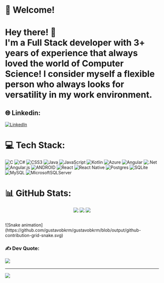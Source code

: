 # 💫 Welcome!
# Hey there! 👋<br>I'm a Full Stack developer with 3+ years of experience that always loved the world of Computer Science! I consider myself a flexible person who always looks for versatility in my work environment.


## 🌐 Linkedin:
[![LinkedIn](https://img.shields.io/badge/LinkedIn-%230077B5.svg?logo=linkedin&logoColor=white)](https://linkedin.com/in/gustavobkrm) 


# 💻 Tech Stack:
![C](https://img.shields.io/badge/c-%2300599C.svg?style=for-the-badge&logo=c&logoColor=white) ![C#](https://img.shields.io/badge/c%23-%23239120.svg?style=for-the-badge&logo=c-sharp&logoColor=white) ![CSS3](https://img.shields.io/badge/css3-%231572B6.svg?style=for-the-badge&logo=css3&logoColor=white) ![Java](https://img.shields.io/badge/java-%23ED8B00.svg?style=for-the-badge&logo=java&logoColor=white) ![JavaScript](https://img.shields.io/badge/javascript-%23323330.svg?style=for-the-badge&logo=javascript&logoColor=%23F7DF1E) ![Kotlin](https://img.shields.io/badge/kotlin-%230095D5.svg?style=for-the-badge&logo=kotlin&logoColor=white) ![Azure](https://img.shields.io/badge/azure-%230072C6.svg?style=for-the-badge&logo=azure-devops&logoColor=white) ![Angular](https://img.shields.io/badge/angular-%23DD0031.svg?style=for-the-badge&logo=angular&logoColor=white) ![.Net](https://img.shields.io/badge/.NET-5C2D91?style=for-the-badge&logo=.net&logoColor=white) ![Angular.js](https://img.shields.io/badge/angular.js-%23E23237.svg?style=for-the-badge&logo=angularjs&logoColor=white) ![ANDROID](https://img.shields.io/badge/android-%2320232a.svg?style=for-the-badge&logo=android&logoColor=%a4c639) ![React](https://img.shields.io/badge/react-%2320232a.svg?style=for-the-badge&logo=react&logoColor=%2361DAFB) ![React Native](https://img.shields.io/badge/react_native-%2320232a.svg?style=for-the-badge&logo=react&logoColor=%2361DAFB) ![Postgres](https://img.shields.io/badge/postgres-%23316192.svg?style=for-the-badge&logo=postgresql&logoColor=white) ![SQLite](https://img.shields.io/badge/sqlite-%2307405e.svg?style=for-the-badge&logo=sqlite&logoColor=white) ![MySQL](https://img.shields.io/badge/mysql-%2300f.svg?style=for-the-badge&logo=mysql&logoColor=white) ![MicrosoftSQLServer](https://img.shields.io/badge/Microsoft%20SQL%20Sever-CC2927?style=for-the-badge&logo=microsoft%20sql%20server&logoColor=white)

# 📊 GitHub Stats:
<div align="center">
<img height="180em" src="https://github-readme-stats.vercel.app/api?username=gustavobkrm&theme=nightowl&hide_border=false&include_all_commits=true&count_private=true">
<img height="180em" src="https://github-readme-streak-stats.herokuapp.com/?user=gustavobkrm&theme=nightowl&hide_border=false">
<img height="180em" src="https://github-readme-stats.vercel.app/api/top-langs/?username=gustavobkrm&theme=nightowl&hide_border=false&include_all_commits=true&count_private=true&layout=compact">
</div>

##

<div> 
  ![Snake animation](https://github.com/gustavobkrm/gustavobkrm/blob/output/github-contribution-grid-snake.svg)
</div>

### ✍️ Dev Quote:
![](https://quotes-github-readme.vercel.app/api?type=horizontal&theme=tokyonight)


---
[![](https://visitcount.itsvg.in/api?id=gustavobkrm&icon=0&color=0)](https://visitcount.itsvg.in)

<!-- Proudly created with GPRM ( https://gprm.itsvg.in ) -->
